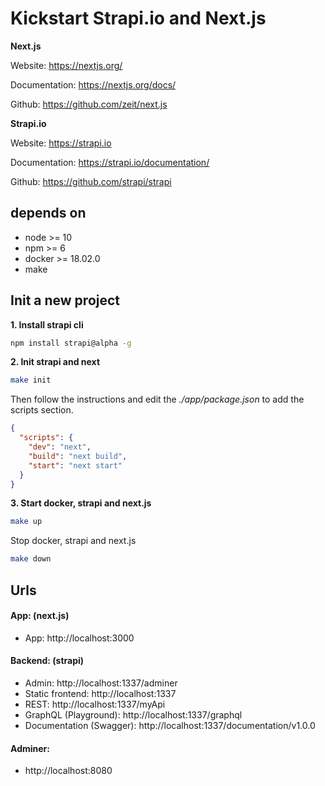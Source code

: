 # Kickstart Strapi.io and Next.js

__Next.js__

Website: https://nextjs.org/

Documentation: https://nextjs.org/docs/

Github: https://github.com/zeit/next.js

__Strapi.io__

Website: https://strapi.io

Documentation: https://strapi.io/documentation/

Github: https://github.com/strapi/strapi


## depends on
* node >= 10
* npm >= 6
* docker >= 18.02.0
* make

## Init a new project

__1. Install strapi cli__
```bash
npm install strapi@alpha -g
```

__2. Init strapi and next__
```bash
make init
```
Then follow the instructions and edit the *./app/package.json* to add the scripts section.
```` json
{
  "scripts": {
    "dev": "next",
    "build": "next build",
    "start": "next start"
  }
}
```` 

__3. Start docker, strapi and next.js__
```bash
make up
```

Stop docker, strapi and next.js
```bash
make down
```

## Urls

#### App: (next.js)

* App: http://localhost:3000

#### Backend: (strapi)

* Admin: http://localhost:1337/adminer
* Static frontend: http://localhost:1337
* REST: http://localhost:1337/myApi
* GraphQL (Playground): http://localhost:1337/graphql
* Documentation (Swagger): http://localhost:1337/documentation/v1.0.0

#### Adminer:

* http://localhost:8080

